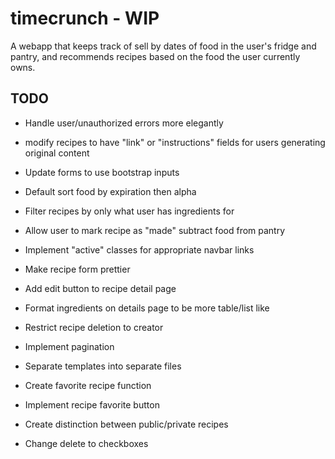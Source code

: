 # timecrunch - WIP

A webapp that keeps track of sell by dates of food in the user's fridge and pantry, and recommends recipes based on the food the user currently owns.

## TODO

* Handle user/unauthorized errors more elegantly

* modify recipes to have "link" or "instructions" fields for users generating original content

* Update forms to use bootstrap inputs

* Default sort food by expiration then alpha

* Filter recipes by only what user has ingredients for

* Allow user to mark recipe as "made" subtract food from pantry

* Implement "active" classes for appropriate navbar links

* Make recipe form prettier

* Add edit button to recipe detail page

* Format ingredients on details page to be more table/list like

* Restrict recipe deletion to creator

* Implement pagination

* Separate templates into separate files

* Create favorite recipe function

* Implement recipe favorite button

* Create distinction between public/private recipes

* Change delete to checkboxes